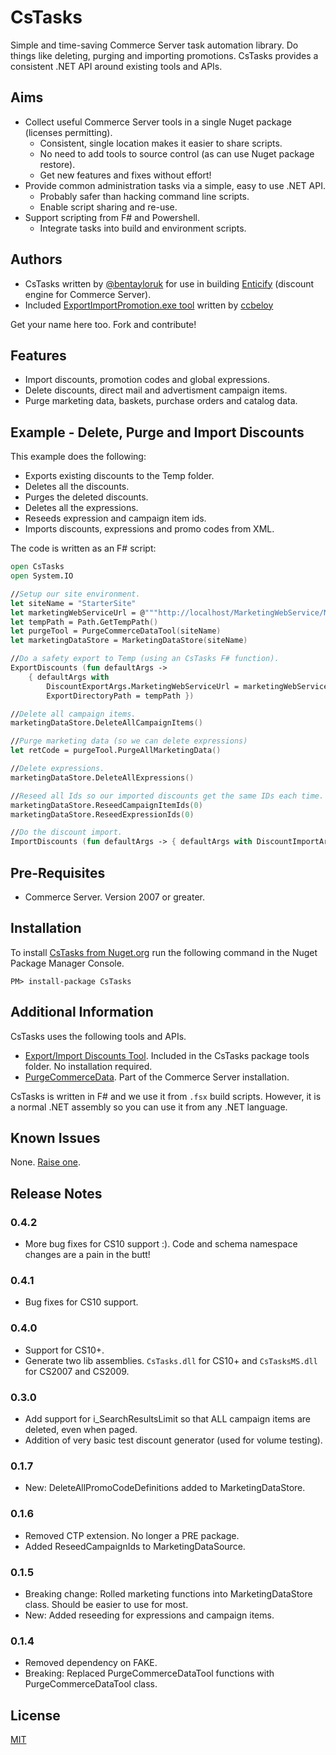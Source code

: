 # CsTasks

Simple and time-saving Commerce Server task automation library.  Do things like deleting, purging and importing promotions.  CsTasks provides a consistent .NET API around existing tools and APIs.  

## Aims

* Collect useful Commerce Server tools in a single Nuget package (licenses permitting).
    * Consistent, single location makes it easier to share scripts.
    * No need to add tools to source control (as can use Nuget package restore).
    * Get new features and fixes without effort!
* Provide common administration tasks via a simple, easy to use .NET API.
    * Probably safer than hacking command line scripts.
    * Enable script sharing and re-use.
* Support scripting from F# and Powershell.
    * Integrate tasks into build and environment scripts.

## Authors

* CsTasks written by [@bentayloruk](http://twitter.com/bentayloruk) for use in building [Enticify](http://www.enticify.com/) (discount engine for Commerce Server).
* Included [ExportImportPromotion.exe tool](http://archive.msdn.microsoft.com/ExportImportDiscount) written by [ccbeloy](http://archive.msdn.microsoft.com/UserAccount/UserProfile.aspx?UserName=ccbeloy)

Get your name here too.  Fork and contribute!

## Features

* Import discounts, promotion codes and global expressions.
* Delete discounts, direct mail and advertisment campaign items.
* Purge marketing data, baskets, purchase orders and catalog data.

## Example - Delete, Purge and Import Discounts

This example does the following:

- Exports existing discounts to the Temp folder.
- Deletes all the discounts.
- Purges the deleted discounts.
- Deletes all the expressions.
- Reseeds expression and campaign item ids.
- Imports discounts, expressions and promo codes from XML.

The code is written as an F# script:

```fsharp	
open CsTasks
open System.IO

//Setup our site environment.
let siteName = "StarterSite"
let marketingWebServiceUrl = @"""http://localhost/MarketingWebService/MarketingWebService.asmx""" 
let tempPath = Path.GetTempPath()
let purgeTool = PurgeCommerceDataTool(siteName)
let marketingDataStore = MarketingDataStore(siteName)

//Do a safety export to Temp (using an CsTasks F# function).
ExportDiscounts (fun defaultArgs ->
    { defaultArgs with
        DiscountExportArgs.MarketingWebServiceUrl = marketingWebServiceUrl
        ExportDirectoryPath = tempPath })

//Delete all campaign items.
marketingDataStore.DeleteAllCampaignItems()

//Purge marketing data (so we can delete expressions)
let retCode = purgeTool.PurgeAllMarketingData()

//Delete expressions.
marketingDataStore.DeleteAllExpressions()

//Reseed all Ids so our imported discounts get the same IDs each time.
marketingDataStore.ReseedCampaignItemIds(0)
marketingDataStore.ReseedExpressionIds(0)

//Do the discount import.
ImportDiscounts (fun defaultArgs -> { defaultArgs with DiscountImportArgs.MarketingWebServiceUrl = marketingWebServiceUrl})
```

## Pre-Requisites

* Commerce Server.  Version 2007 or greater.

## Installation

To install [CsTasks from Nuget.org](https://nuget.org/packages/CsTasks/) run the following command in the Nuget Package Manager Console.

`PM> install-package CsTasks`
 
## Additional Information

CsTasks uses the following tools and APIs.  

* [Export/Import Discounts Tool](http://archive.msdn.microsoft.com/ExportImportDiscount).  Included in the CsTasks package tools folder.  No installation required.
* [PurgeCommerceData](http://msdn.microsoft.com/en-us/library/cc515165.aspx#PurgeCommerceData).  Part of the Commerce Server installation.

CsTasks is written in F# and we use it from `.fsx` build scripts.  However, it is a normal .NET assembly so you can use it from any .NET language.

## Known Issues

None.  [Raise one](https://github.com/enticify/CsTasks/issues).

## Release Notes

### 0.4.2

* More bug fixes for CS10 support :).  Code and schema namespace changes are a pain in the butt!

### 0.4.1

* Bug fixes for CS10 support.

### 0.4.0

* Support for CS10+.
* Generate two lib assemblies.  `CsTasks.dll` for CS10+ and `CsTasksMS.dll` for CS2007 and CS2009.

### 0.3.0

* Add support for i_SearchResultsLimit so that ALL campaign items are deleted, even when paged.
* Addition of very basic test discount generator (used for volume testing).

### 0.1.7

* New: DeleteAllPromoCodeDefinitions added to MarketingDataStore.

### 0.1.6

* Removed CTP extension.  No longer a PRE package.
* Added ReseedCampaignIds to MarketingDataSource.

### 0.1.5

* Breaking change:  Rolled marketing functions into MarketingDataStore class.  Should be easier to use for most.
* New:  Added reseeding for expressions and campaign items.

### 0.1.4

* Removed dependency on FAKE.
* Breaking:  Replaced PurgeCommerceDataTool functions with PurgeCommerceDataTool class.

## License

[MIT](https://github.com/enticify/CsSpy/blob/master/LICENSE.md)
